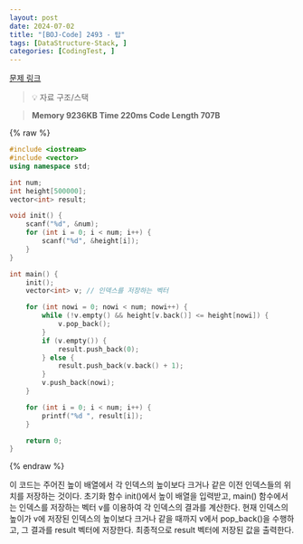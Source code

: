 ```yaml
---
layout: post
date: 2024-07-02
title: "[BOJ-Code] 2493 - 탑"
tags: [DataStructure-Stack, ]
categories: [CodingTest, ]
---
```


[문제 링크](https://www.acmicpc.net/problem/2493)


> 💡 자료 구조/스택


> **Memory   9236KB                                   Time   220ms                                Code Length   707B**



{% raw %}
```c++
#include <iostream>
#include <vector>
using namespace std;

int num;
int height[500000];
vector<int> result;

void init() {
    scanf("%d", &num);
    for (int i = 0; i < num; i++) {
        scanf("%d", &height[i]);
    }
}

int main() {
    init();
    vector<int> v; // 인덱스를 저장하는 벡터

    for (int nowi = 0; nowi < num; nowi++) {
        while (!v.empty() && height[v.back()] <= height[nowi]) {
            v.pop_back();
        }
        if (v.empty()) {
            result.push_back(0);
        } else {
            result.push_back(v.back() + 1);
        }
        v.push_back(nowi);
    }

    for (int i = 0; i < num; i++) {
        printf("%d ", result[i]);
    }

    return 0;
}
```
{% endraw %}



이 코드는 주어진 높이 배열에서 각 인덱스의 높이보다 크거나 같은 이전 인덱스들의 위치를 저장하는 것이다. 초기화 함수 init()에서 높이 배열을 입력받고, main() 함수에서는 인덱스를 저장하는 벡터 v를 이용하여 각 인덱스의 결과를 계산한다. 현재 인덱스의 높이가 v에 저장된 인덱스의 높이보다 크거나 같을 때까지 v에서 pop_back()을 수행하고, 그 결과를 result 벡터에 저장한다. 최종적으로 result 벡터에 저장된 값을 출력한다.

